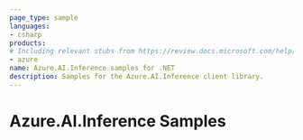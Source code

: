 ```yaml
---
page_type: sample
languages:
- csharp
products:
# Including relevant stubs from https://review.docs.microsoft.com/help/contribute/metadata-taxonomies#product
- azure
name: Azure.AI.Inference samples for .NET
description: Samples for the Azure.AI.Inference client library.
---
```


# Azure.AI.Inference Samples

<!-- please refer to <https://github.com/Azure/azure-sdk-for-net/blob/main/sdk/template/Azure.Template/samples/README.md> to write sample readme. -->

